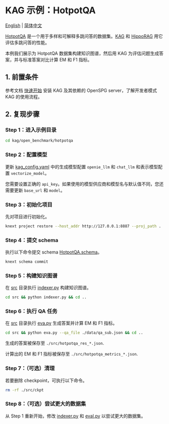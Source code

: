# KAG 示例：HotpotQA

[English](./README.md) |
[简体中文](./README_cn.md)

[HotpotQA](https://arxiv.org/abs/1809.09600) 是一个用于多样和可解释多跳问答的数据集。[KAG](https://arxiv.org/abs/2409.13731) 和 [HippoRAG](https://arxiv.org/abs/2405.14831) 用它评估多跳问答的性能。

本例我们展示为 HotpotQA 数据集构建知识图谱，然后用 KAG 为评估问题生成答案，并与标准答案对比计算 EM 和 F1 指标。

## 1. 前置条件

参考文档 [快速开始](https://openspg.yuque.com/ndx6g9/0.6/quzq24g4esal7q17) 安装 KAG 及其依赖的 OpenSPG server，了解开发者模式 KAG 的使用流程。

## 2. 复现步骤

### Step 1：进入示例目录

```bash
cd kag/open_benchmark/hotpotqa
```

### Step 2：配置模型

更新 [kag_config.yaml](./kag_config.yaml) 中的生成模型配置 ``openie_llm`` 和 ``chat_llm`` 和表示模型配置 ``vectorize_model``。

您需要设置正确的 ``api_key``。如果使用的模型供应商和模型名与默认值不同，您还需要更新 ``base_url`` 和 ``model``。

### Step 3：初始化项目

先对项目进行初始化。

```bash
knext project restore --host_addr http://127.0.0.1:8887 --proj_path .
```

### Step 4：提交 schema

执行以下命令提交 schema [HotpotQA.schema](./schema/HotpotQA.schema)。

```bash
knext schema commit
```

### Step 5：构建知识图谱

在 [src](./src) 目录执行 [indexer.py](./src/indexer.py) 构建知识图谱。

```bash
cd src && python indexer.py && cd ..
```

### Step 6：执行 QA 任务

在 [src](./src) 目录执行 [eva.py](./src/eva.py) 生成答案并计算 EM 和 F1 指标。

```bash
cd src && python eva.py --qa_file ./data/qa_sub.json && cd ..
```

生成的答案被保存至 ``./src/hotpotqa_res_*.json``.

计算出的 EM 和 F1 指标被保存至 ``./src/hotpotqa_metrics_*.json``.

### Step 7：（可选）清理

若要删除 checkpoint，可执行以下命令。

```bash
rm -rf ./src/ckpt
```

### Step 8：（可选）尝试更大的数据集

从 Step 1 重新开始，修改 [indexer.py](./src/indexer.py) 和 [eval.py](./src/eval.py) 以尝试更大的数据集。

